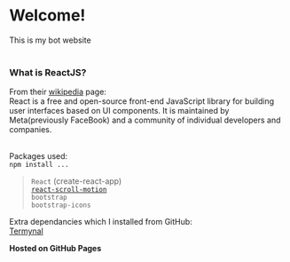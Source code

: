 <h1>Welcome!</h1>
This is my bot website<br><br>
<h3>What is ReactJS?</h3>
From their <a href="https://en.wikipedia.org/wiki/React_(JavaScript_library)">wikipedia</a> page: <br>
React is a free and open-source front-end JavaScript library for building user interfaces based on UI components. It is maintained by Meta(previously FaceBook) and a community of individual developers and companies.<br><br>

Packages used:<br>
`npm install ...`<br>
> `React` (create-react-app) <br>
> [`react-scroll-motion`](https://github.com/1000ship/react-scroll-motion) <br>
> `bootstrap` <br>
> `bootstrap-icons` 



Extra dependancies which I installed from GitHub:<br>
[Termynal](https://github.com/ines/termynal)<br>

**Hosted on GitHub Pages**
